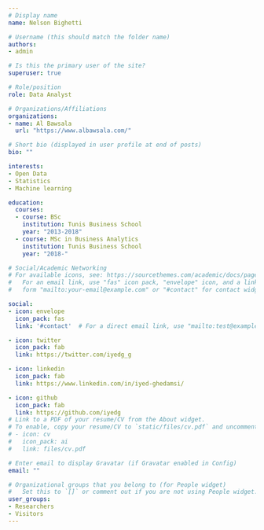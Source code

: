 ```yaml
---
# Display name
name: Nelson Bighetti

# Username (this should match the folder name)
authors:
- admin

# Is this the primary user of the site?
superuser: true

# Role/position
role: Data Analyst

# Organizations/Affiliations
organizations:
- name: Al Bawsala
  url: "https://www.albawsala.com/"

# Short bio (displayed in user profile at end of posts)
bio: ""

interests:
- Open Data
- Statistics
- Machine learning

education:
  courses:
  - course: BSc
    institution: Tunis Business School
    year: "2013-2018"
  - course: MSc in Business Analytics
    institution: Tunis Business School
    year: "2018-"

# Social/Academic Networking
# For available icons, see: https://sourcethemes.com/academic/docs/page-builder/#icons
#   For an email link, use "fas" icon pack, "envelope" icon, and a link in the
#   form "mailto:your-email@example.com" or "#contact" for contact widget.

social:
- icon: envelope
  icon_pack: fas
  link: '#contact'  # For a direct email link, use "mailto:test@example.org".

- icon: twitter
  icon_pack: fab
  link: https://twitter.com/iyedg_g

- icon: linkedin
  icon_pack: fab
  link: https://www.linkedin.com/in/iyed-ghedamsi/

- icon: github
  icon_pack: fab
  link: https://github.com/iyedg
# Link to a PDF of your resume/CV from the About widget.
# To enable, copy your resume/CV to `static/files/cv.pdf` and uncomment the lines below.
# - icon: cv
#   icon_pack: ai
#   link: files/cv.pdf

# Enter email to display Gravatar (if Gravatar enabled in Config)
email: ""

# Organizational groups that you belong to (for People widget)
#   Set this to `[]` or comment out if you are not using People widget.
user_groups:
- Researchers
- Visitors
---
```

